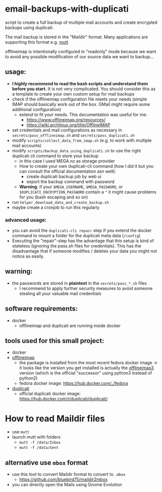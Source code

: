 # email-backups-with-duplicati
script to create a full backup of multiple mail accounts and create encrypted backups using duplicati.

The mail backup is stored in the "Maildir" format. Many applications are supporting this format e.g. [mutt](http://www.mutt.org/)

offlineimap is intentionally configured in "readonly" mode because we want to avoid any possible modification of our source data we want to backup...

## usage:
- **I highly recommend to read the bash scripts and understand them before you start.** It is not very complicated. You should consider this as a template to create your own custom setup for mail backups
- check if the offlineimap configuration file meets your needs (simple IMAP should basically work out of the box. GMail might require some additional configuration)
    - extend to fit your needs. This documentation was useful for me:
        - https://www.offlineimap.org/resources/
        - https://wiki.archlinux.org/title/OfflineIMAP
- set credentials and mail configurations as necessary in `secrets/pass_offlineimap.sh` and `secrets/pass_duplicati.sh`
- modify `scripts/collect_data_from_imap.sh` (e.g. to work with multiple mail accounts)
- modify `scripts/backup_data_using_duplicati.sh` to use the right duplicati cli command to store your backup
    - in this case I used MEGA.nz as storage provider
    - How to create your own duplicati-cli command (how I did it but you can consult the official documentation asn well):
        - create duplicati backup job by web ui
        - export the backup command with password
    - **Warning**: if your `$MEGA_USERNAME`, `$MEGA_PASSWORD`, or `$DUPLICATI_ENCRYPTION_PASSWORD` contain a `"` it might cause problems for you (bash escaping and so on)
- run `helper_download_data_and_create_backup.sh`
- maybe create a cronjob to run this regularly

### advanced usage:
- you can avoid the `duplicati-cli repair` step if you extend the docker command to mount a folder for the duplicati meta data (`/config`)
- Executing the "repair"-step has the advantage that this setup is kind of stateless (ignoring the pass.sh files for credentials). This has the disadvantage that if someone modifies / deletes your data you might not notice as easily.

## warning:
- the passwords are stored in **plaintext** in the `secrets/pass_*.sh` files
    - I recommend to apply further security measures to avoid someone stealing all your valuable mail credentials

## software requirements:
- docker
    - offlineimap and duplicati are running inside docker

## tools used for this small project:
- docker
- [offlineimap](https://github.com/OfflineIMAP/offlineimap)
    - the package is installed from the most recent fedora docker image -> it looks like the version you get installed is actually the [offlineimap3](https://github.com/OfflineIMAP/offlineimap3) version (which is the official "successor" using python3 instead of python2)
    - fedora docker image: https://hub.docker.com/_/fedora
- [duplicati](https://www.duplicati.com/)
    - official duplicati docker image: https://hub.docker.com/r/duplicati/duplicati/

# How to read Maildir files
- use `mutt`
- launch mutt with folders
    - `mutt -f /data/Inbox`
    - `mutt -f /data/Sent`

## alternative use `mbox` format
- use this tool to convert Maildir format to convert to `.mbox`
    - https://github.com/bluebird75/maildir2mbox
- you can directly open the Mails using Gnome Evolution